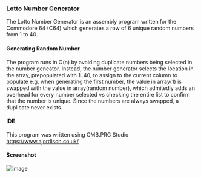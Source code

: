 ### Lotto Number Generator

The Lotto Number Generator is an assembly program written for the Commodore 64 (C64) which generates a row of 6 unique random numbers from 1 to 40. 

#### Generating Random Number
The program runs in O(n) by avoiding duplicate numbers being selected in the number geneator. Instead, the number generator selects the location in the array, prepopulated with 1..40, to assign to the current column to populate e.g. when generating the first number, the value in array(1) is swapped with the value in array(random number), which admitedly adds an overhead for every number selected vs checking the entire list to confirm that the number is unique. Since the numbers are always swapped, a duplicate never exists.   

#### IDE
This  program was written using CMB.PRG Studio https://www.ajordison.co.uk/

#### Screenshot

![image](https://github.com/user-attachments/assets/c0192168-2203-41d4-ab30-64ba16ff09fb)
